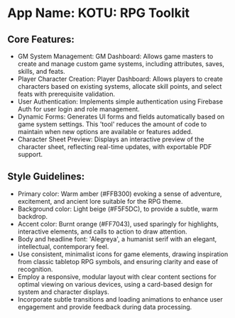 # **App Name**: KOTU: RPG Toolkit

## Core Features:

- GM System Management: GM Dashboard: Allows game masters to create and manage custom game systems, including attributes, saves, skills, and feats.
- Player Character Creation: Player Dashboard: Allows players to create characters based on existing systems, allocate skill points, and select feats with prerequisite validation.
- User Authentication: Implements simple authentication using Firebase Auth for user login and role management.
- Dynamic Forms: Generates UI forms and fields automatically based on game system settings. This 'tool' reduces the amount of code to maintain when new options are available or features added.
- Character Sheet Preview: Displays an interactive preview of the character sheet, reflecting real-time updates, with exportable PDF support.

## Style Guidelines:

- Primary color: Warm amber (#FFB300) evoking a sense of adventure, excitement, and ancient lore suitable for the RPG theme.
- Background color: Light beige (#F5F5DC), to provide a subtle, warm backdrop.
- Accent color: Burnt orange (#FF7043), used sparingly for highlights, interactive elements, and calls to action to draw attention.
- Body and headline font: 'Alegreya', a humanist serif with an elegant, intellectual, contemporary feel.
- Use consistent, minimalist icons for game elements, drawing inspiration from classic tabletop RPG symbols, and ensuring clarity and ease of recognition.
- Employ a responsive, modular layout with clear content sections for optimal viewing on various devices, using a card-based design for system and character displays.
- Incorporate subtle transitions and loading animations to enhance user engagement and provide feedback during data processing.